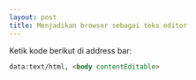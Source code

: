```yaml
---
layout: post
title: Menjadikan browser sebagai teks editor
---
```


Ketik kode berikut di address bar:

```html
data:text/html, <body contentEditable>
```
